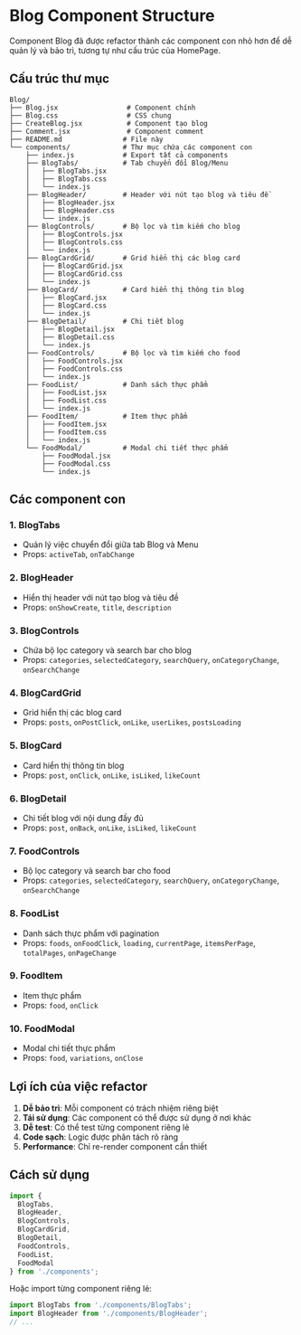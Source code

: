 # Blog Component Structure

Component Blog đã được refactor thành các component con nhỏ hơn để dễ quản lý và bảo trì, tương tự như cấu trúc của HomePage.

## Cấu trúc thư mục

```
Blog/
├── Blog.jsx                 # Component chính
├── Blog.css                 # CSS chung
├── CreateBlog.jsx           # Component tạo blog
├── Comment.jsx              # Component comment
├── README.md               # File này
└── components/             # Thư mục chứa các component con
    ├── index.js            # Export tất cả components
    ├── BlogTabs/           # Tab chuyển đổi Blog/Menu
    │   ├── BlogTabs.jsx
    │   ├── BlogTabs.css
    │   └── index.js
    ├── BlogHeader/         # Header với nút tạo blog và tiêu đề
    │   ├── BlogHeader.jsx
    │   ├── BlogHeader.css
    │   └── index.js
    ├── BlogControls/       # Bộ lọc và tìm kiếm cho blog
    │   ├── BlogControls.jsx
    │   ├── BlogControls.css
    │   └── index.js
    ├── BlogCardGrid/       # Grid hiển thị các blog card
    │   ├── BlogCardGrid.jsx
    │   ├── BlogCardGrid.css
    │   └── index.js
    ├── BlogCard/           # Card hiển thị thông tin blog
    │   ├── BlogCard.jsx
    │   ├── BlogCard.css
    │   └── index.js
    ├── BlogDetail/         # Chi tiết blog
    │   ├── BlogDetail.jsx
    │   ├── BlogDetail.css
    │   └── index.js
    ├── FoodControls/       # Bộ lọc và tìm kiếm cho food
    │   ├── FoodControls.jsx
    │   ├── FoodControls.css
    │   └── index.js
    ├── FoodList/           # Danh sách thực phẩm
    │   ├── FoodList.jsx
    │   ├── FoodList.css
    │   └── index.js
    ├── FoodItem/           # Item thực phẩm
    │   ├── FoodItem.jsx
    │   ├── FoodItem.css
    │   └── index.js
    └── FoodModal/          # Modal chi tiết thực phẩm
        ├── FoodModal.jsx
        ├── FoodModal.css
        └── index.js
```

## Các component con

### 1. BlogTabs
- Quản lý việc chuyển đổi giữa tab Blog và Menu
- Props: `activeTab`, `onTabChange`

### 2. BlogHeader
- Hiển thị header với nút tạo blog và tiêu đề
- Props: `onShowCreate`, `title`, `description`

### 3. BlogControls
- Chứa bộ lọc category và search bar cho blog
- Props: `categories`, `selectedCategory`, `searchQuery`, `onCategoryChange`, `onSearchChange`

### 4. BlogCardGrid
- Grid hiển thị các blog card
- Props: `posts`, `onPostClick`, `onLike`, `userLikes`, `postsLoading`

### 5. BlogCard
- Card hiển thị thông tin blog
- Props: `post`, `onClick`, `onLike`, `isLiked`, `likeCount`

### 6. BlogDetail
- Chi tiết blog với nội dung đầy đủ
- Props: `post`, `onBack`, `onLike`, `isLiked`, `likeCount`

### 7. FoodControls
- Bộ lọc category và search bar cho food
- Props: `categories`, `selectedCategory`, `searchQuery`, `onCategoryChange`, `onSearchChange`

### 8. FoodList
- Danh sách thực phẩm với pagination
- Props: `foods`, `onFoodClick`, `loading`, `currentPage`, `itemsPerPage`, `totalPages`, `onPageChange`

### 9. FoodItem
- Item thực phẩm
- Props: `food`, `onClick`

### 10. FoodModal
- Modal chi tiết thực phẩm
- Props: `food`, `variations`, `onClose`

## Lợi ích của việc refactor

1. **Dễ bảo trì**: Mỗi component có trách nhiệm riêng biệt
2. **Tái sử dụng**: Các component có thể được sử dụng ở nơi khác
3. **Dễ test**: Có thể test từng component riêng lẻ
4. **Code sạch**: Logic được phân tách rõ ràng
5. **Performance**: Chỉ re-render component cần thiết

## Cách sử dụng

```jsx
import {
  BlogTabs,
  BlogHeader,
  BlogControls,
  BlogCardGrid,
  BlogDetail,
  FoodControls,
  FoodList,
  FoodModal
} from './components';
```

Hoặc import từng component riêng lẻ:

```jsx
import BlogTabs from './components/BlogTabs';
import BlogHeader from './components/BlogHeader';
// ...
```
